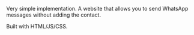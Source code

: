 Very simple implementation. A website that allows you to send WhatsApp messages without adding the contact.

Built with HTML/JS/CSS.
